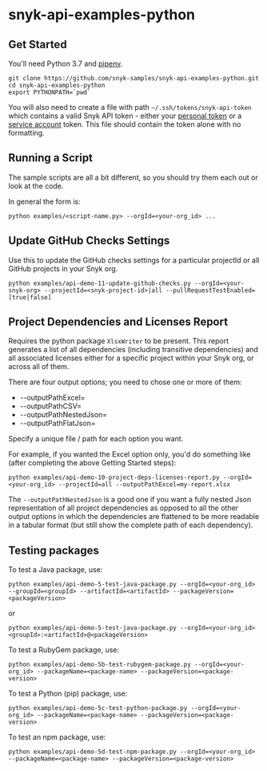 # snyk-api-examples-python

## Get Started
You'll need Python 3.7 and [pipenv](https://pipenv.readthedocs.io/en/latest/).

```
git clone https://github.com/snyk-samples/snyk-api-examples-python.git
cd snyk-api-examples-python
export PYTHONPATH=`pwd`
```

You will also need to create a file with path `~/.ssh/tokens/snyk-api-token` which contains a valid Snyk API token - either your [personal token](https://app.snyk.io/account) or a [service account](https://snyk.io/docs/service-accounts/) token. This file should contain the token alone with no formatting.

## Running a Script
The sample scripts are all a bit different, so you should try them each out or look at the code.

In general the form is:
```
python examples/<script-name.py> --orgId=<your-org_id> ...
```

## Update GitHub Checks Settings
Use this to update the GitHub checks settings for a particular projectId or all GitHub projects in your Snyk org. 
```
python examples/api-demo-11-update-github-checks.py --orgId=<your-snyk-org> --projectId=<snyk-project-id>|all --pullRequestTestEnabled=[true|false]
```

## Project Dependencies and Licenses Report

Requires the python package `XlsxWriter` to be present.
This report generates a list of all dependencies (including transitive dependencies) and all associated licenses either for a specific project within your Snyk org, or across all of them.

There are four output options; you need to chose one or more of them:
* --outputPathExcel=<desired-output-file-path>
* --outputPathCSV=<desired-output-file-path>
* --outputPathNestedJson=<desired-output-file-path>
* --outputPathFlatJson=<desired-output-file-path>

Specify a unique file / path for each option you want.

For example, if you wanted the Excel option only, you'd do something like (after completing the above Getting Started steps):
```
python examples/api-demo-10-project-deps-licenses-report.py --orgId=<your-org_id> --projectId=all --outputPathExcel=my-report.xlsx
```

The `--outputPathNestedJson` is a good one if you want a fully nested Json representation of all project dependencies as opposed to all the other output options in which the dependencies are flattened to be more readable in a tabular format (but still show the complete path of each dependency).

## Testing packages

To test a Java package, use:
```
python examples/api-demo-5-test-java-package.py --orgId=<your-org_id> --groupId=<groupId> --artifactId=<artifactId> --packageVersion=<packageVersion>
```
or
```
python examples/api-demo-5-test-java-package.py --orgId=<your-org_id> <groupId>:<artifactId>@<packageVersion>
```

To test a RubyGem package, use:
```
python examples/api-demo-5b-test-rubygem-package.py --orgId=<your-org_id> --packageName=<package-name> --packageVersion=<package-version>
```

To test a Python (pip) package, use:
```
python examples/api-demo-5c-test-python-package.py --orgId=<your-org_id> --packageName=<package-name> --packageVersion=<package-version>
```

To test an npm package, use:
```
python examples/api-demo-5d-test-npm-package.py --orgId=<your-org_id> --packageName=<package-name> --packageVersion=<package-version>
```
